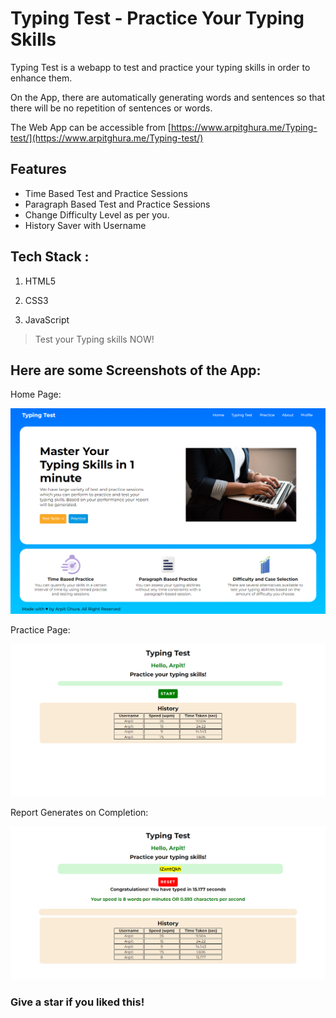 #  Typing Test - Practice Your Typing Skills

Typing Test is a webapp to test and practice your typing skills in order to enhance them. 

On the App, there are automatically generating words and sentences so that there will be no repetition of sentences or words.

The Web App can be accessible from [https://www.arpitghura.me/Typing-test/](https://www.arpitghura.me/Typing-test/)

## Features 
<ul>
    <li>Time Based Test and Practice Sessions</li>
    <li>Paragraph Based Test and Practice Sessions</li>
    <li>Change Difficulty Level as per you.</li>
    <li>History Saver with Username</li>
</ul>

## Tech Stack : 

1. HTML5

2. CSS3

3. JavaScript

> Test your Typing skills NOW!

## Here are some Screenshots of the App: 

Home Page:

<img src="./assets/Homepage.png">

Practice Page:

<img src="./assets/practice.png">

Report Generates on Completion:

<img src="./assets/Report.png">

### Give a star if you liked this!